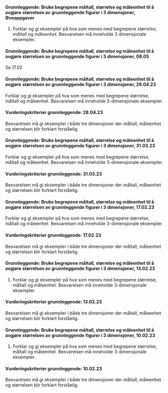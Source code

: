 #### Grunnleggende: Bruke begrepene måltall, størrelse og måleenhet til å avgjøre størrelsen av grunnleggende figurer i 3 dimensjoner,  Øveoppgaver

1. Forklar og gi eksempler på hva som menes med begrepene *størrelse,
    måltall* og *måleenhet.* Besvarelsen må inneholde 3 dimensjonale
    eksempler.

#### Grunnleggende: Bruke begrepene måltall, størrelse og måleenhet til å avgjøre størrelsen av grunnleggende figurer i 3 dimensjoner,  08.05

Se 17.02

#### Grunnleggende: Bruke begrepene måltall, størrelse og måleenhet til å avgjøre størrelsen av grunnleggende figurer i 3 dimensjoner,  28.04.23

Forklar og gi eksempler på hva som menes med begrepene størrelse, måltall og måleenhet. Besvarelsen må inneholde 3-dimensjonale eksempler.

#### Vurderingskriterier grunnleggende:  28.04.23

Besvarelsen må gi eksempler i både tre dimensjoner der måltall, måleenhet og størrelsen blir forklart forståelig.

#### Grunnleggende: Bruke begrepene måltall, størrelse og måleenhet til å avgjøre størrelsen av grunnleggende figurer i 3 dimensjoner,  31.03.23

Forklar og gi eksempler på hva som menes med begrepene størrelse, måltall og måleenhet. Besvarelsen må inneholde 3-dimensjonale eksempler.

#### Vurderingskriterier grunnleggende:  31.03.23

Besvarelsen må gi eksempler i både tre dimensjoner der måltall, måleenhet og størrelsen blir forklart forståelig.

#### Grunnleggende: Bruke begrepene måltall, størrelse og måleenhet til å avgjøre størrelsen av grunnleggende figurer i 3 dimensjoner,  17.02.23

Forklar og gi eksempler på hva som menes med begrepene størrelse, måltall og måleenhet. Besvarelsen må inneholde 3-dimensjonale eksempler.

#### Vurderingskriterier grunnleggende:  17.02.23

Besvarelsen må gi eksempler i både tre dimensjoner der måltall, måleenhet og størrelsen blir forklart forståelig.

#### Grunnleggende: Bruke begrepene måltall, størrelse og måleenhet til å avgjøre størrelsen av grunnleggende figurer i 3 dimensjoner,  13.02.23

1. Forklar og gi eksempler på hva som menes med begrepene størrelse, måltall og måleenhet. Besvarelsen må inneholde 3-dimensjonale eksempler.

#### Vurderingskriterier grunnleggende:  13.02.23

Besvarelsen må gi eksempler i både tre dimensjoner der måltall, måleenhet og størrelsen blir forklart forståelig.

#### Grunnleggende: Bruke begrepene måltall, størrelse og måleenhet til å avgjøre størrelsen av grunnleggende figurer i 3 dimensjoner,  10.02.23

1. Forklar og gi eksempler på hva som menes med begrepene størrelse, måltall og måleenhet. Besvarelsen må inneholde 3-dimensjonale eksempler.

#### Vurderingskriterier grunnleggende:  10.02.23

Besvarelsen må gi eksempler i både tre dimensjoner der måltall, måleenhet og størrelsen blir forklart forståelig.

